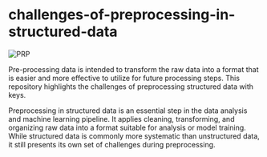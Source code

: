 # challenges-of-preprocessing-in-structured-data
![PRP](https://daxg39y63pxwu.cloudfront.net/images/blog/data-preprocessing-techniques-and-steps/image_13091084341635516423259.png)

Pre-processing data is intended to transform the raw data into a format that is easier and more effective to utilize for future processing steps.
This repository highlights the challenges of preprocessing structured data with keys.

Preprocessing in structured data is an essential step in the data analysis and machine learning pipeline. It applies cleaning, transforming, and organizing raw data into a format suitable for analysis or model training. While structured data is commonly more systematic than unstructured data, it still presents its own set of challenges during preprocessing. 

